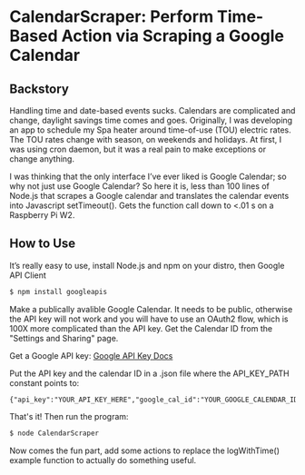 # CalendarScraper: Perform Time-Based Action via Scraping a Google Calendar
## Backstory
Handling time and date-based events sucks.  Calendars are complicated and change, daylight savings time comes and goes.  Originally, I was developing an app to schedule my Spa heater around time-of-use (TOU) electric rates.  The TOU rates change with season, on weekends and holidays.  At first, I was using cron daemon, but it was a real pain to make exceptions or change anything.

I was thinking that the only interface I’ve ever liked is Google Calendar; so why not just use Google Calendar?  So here it is, less than 100 lines of Node.js that scrapes a Google calendar and translates the calendar events into Javascript setTimeout().  Gets the function call down to <.01 s on a Raspberry Pi W2.

## How to Use

It’s really easy to use, install Node.js and npm on your distro, then Google API Client
``` sh
$ npm install googleapis
```

Make a publically avalible Google Calendar.  It needs to be public, otherwise the API key will not work and you will have to use an OAuth2 flow, which is 100X more complicated than the API key.  Get the Calendar ID from the "Settings and Sharing" page.

Get a Google API key:
[Google API Key Docs](https://cloud.google.com/docs/authentication/api-keys)

Put the API key and the calendar ID in a .json file where the API_KEY_PATH constant points to:
```
{"api_key":"YOUR_API_KEY_HERE","google_cal_id":"YOUR_GOOGLE_CALENDAR_ID@group.calendar.google.com"}
```

That's it! Then run the program:

``` sh
$ node CalendarScraper
```
Now comes the fun part, add some actions to replace the logWithTime() example function to actually do something useful.
